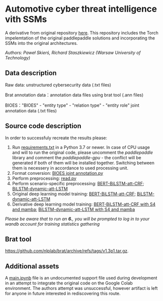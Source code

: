 # Automotive cyber threat intelligence vith SSMs

A derivative from original repository [here](https://github.com/AutoCS-wyh/Automotive-cyber-threat-intelligence-corpus).
This repository includes the Torch impelemtation of the original paddlepaddle solutions and incorporating the SSMs into the original architectures.

_Authors: Paweł Skierś, Richard Staszkiewicz (Warsaw University of Technology)_

## Data description
Raw data: unstructured cybersecurity data (.txt files)

Brat annotation data：annotation data files using brat tool (.ann files) 

BIOES："BIOES" - "entity type" - "relation type" - "entity role" joint annotation data (.txt files)

## Source code description
In order to successfuly recreate the results please:
1. Run [requirements.txt](./requirements.txt) in a Python 3.7 or newer. In case of CPU usage and will to run the original code, please uncomment the _paddlepaddle_ library and comment the _paddlepaddle-gpu_ - the conflict will be generated if both of them will be installed together. Switching between them is necessery in accordance to used processing unit.
2. Format conversion: [BIOES joint annotation.py](./BIOES%20joint%20annotation.py)
3. Perform preprocessing: [read.py](./read.py)
4. Perform scenario-specific preprocessing: [BERT-BiLSTM-att-CRF](./model/BERT-BiLSTM-att-CRF/script/preprocess.py); [BiLSTM-dynamic-att-LSTM](./model/BiLSTM-dynamic-att-LSTM/script/preprocess.py)
5. Original deep learning model training: [BERT-BiLSTM-att-CRF](./model/BERT-BiLSTM-att-CRF/script/bert+bilstm+attention+crf.py); [BiLSTM-dynamic-att-LSTM](./model/BiLSTM-dynamic-att-LSTM/script/BiLSTM-dynamic-att-LSTM.py)
6. Derivative deep learning model training: [BERT-BiLSTM-att-CRF with S4 and mamba](./model/BERT-BiLSTM-att-CRF/script/bert+bilstm+attention+crf-Torch.py); [BiLSTM-dynamic-att-LSTM with S4 and mamba](./model/BiLSTM-dynamic-att-LSTM/script/BiLSTM-dynamic-att-LSTM-Torch.py)

_Please be aware that to run an **6.**, you will be prompted to log in to your wandb account for training statistics gathering_

## Brat tool

https://github.com/nlplab/brat/archive/refs/tags/v1.3p1.tar.gz. 

## Additional assets
A [main.ipynb](./main.ipynb) file is an undocumented support file used during development in an attempt to integrate the original code on the Google Colab environment. The authors attempt was unsuccessful, however artifact is left for anyone in future interested in rediscovering this route.
